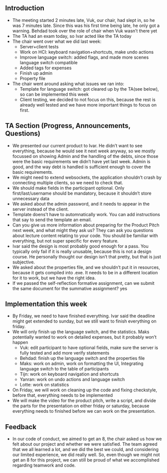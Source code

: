 ## Introduction
- The meeting started 2 minutes late, Vuk, our chair, had slept in, so he was 7 minutes late. Since this was his first time being late, he only got a warning. Behdad took over the role of chair when Vuk wasn’t there yet 
- The TA had an exam today, so Ivar acted like the TA today
- The chair went over what we did last week:
    - Server+client tests
    - Work on HCI: keyboard navigation+shortcuts, make undo actions
    - Improve language switch: added flags, and made more scenes language switch compatible 
    - Added tags for expenses
    - Finish up admin
    - Property file
- The chair went around asking what issues we ran into:
    - Template for language switch: got cleared up by the TA(see below), so can be implemented this week
    - Client testing, we decided to not focus on this, because the rest is already well tested and we have more important things to focus on first.

## TA Section (Progress, Announcements, Questions)
- We presented our current product to Ivar. He didn’t want to see everything, because he would see it next week anyway, so we mostly focussed on showing Admin and the handling of the debts, since those were the basic requirements we didn’t have yet last week. Admin is good, and the way debt is handled is sufficient enough to cover the basic requirements.
- We might need to extend websockets, the application shouldn’t crash by connecting multiple clients, so we need to check that. 
- We should make fields in the participant optional. Only first/last/username should be mandatory, because it shouldn’t store unnecessary data
- We asked about the admin password, and it needs to appear in the server instead of the client. 
- Template doens’t have to automnatically work. You can add instructions that say to send the template an email. 
- Can you give us more information about preparing for the Product Pitch next week, and what might they ask us? They can ask you questions about lecture content relating to your code. You should be familiar with everything, but not super specific for every feature.
- Ivar said the design is most probably good enough for a pass. You typically only fail if it is really unusable, because this is not a design course. He personally thought our design isn’t that pretty, but that is just subjective.
- We asked about the properties file, and we shouldn’t put it in resources, because it gets compiled into .exe. It needs to be in a different location for it to work, but we have the right idea. 
- If we passed the self-reflection formative assignment, can we submit the same document for the summative assignment? yes

## Implementation this week
- By Friday, we need to have finished everything. Ivar said the deadline might get extended to sunday, but we still want to finish everything on friday.
- We will only finish up the language switch, and the statistics. Maks potentially wanted to work on detailed expenses, but it probably won’t happen
    - Vuk: edit participant to have optional fields, make sure the server is fully tested and add more verify statements
    - Behdad: finish up the language switch and the properties file
    - Maks: work on admin, work on formatting the UI, Integrating language switch to the table of participants
    - Tijn: work on keyboard navigation and shortcuts
    - Yanran: work on undo actions and language switch
    - Lotte: work on statistics
- On Friday, we will work on cleaning up the code and fixing checkstyle, before that, everything needs to be implemented
- We will make the video for the product pitch, write a script, and divide the parts for the presentation on either friday or saturday, because everything needs to finished before we can work on the presentation.

## Feedback
- In our code of conduct, we aimed to get an 8, the chair asked us how we felt about our project and whether we were satisfied. The team agreed that we all learned a lot, and we did the best we could, and considering our limited experience, we did really well. So, even though we might not get an 8 for this project, we can still be proud of what we accomplished regarding teamwork and code.


